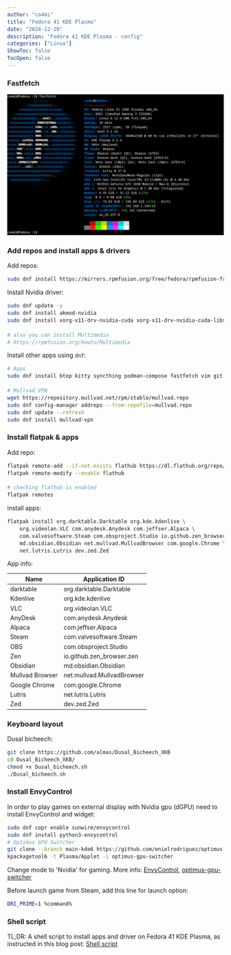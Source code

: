 ```yaml
---
author: "ca4mi"
title: "Fedora 41 KDE Plasma"
date: "2024-12-20"
description: "Fedora 41 KDE Plasma - config"
categories: ["Linux"]
ShowToc: false
TocOpen: false
---
```


### Fastfetch
![Fedora 41 KDE Plasma - fastfetch](images/fedora_41_kde_plasma_fastfetch.png)

### Add repos and install apps & drivers
Add repos:
```bash
sudo dnf install https://mirrors.rpmfusion.org/free/fedora/rpmfusion-free-release-$(rpm -E %fedora).noarch.rpm https://mirrors.rpmfusion.org/nonfree/fedora/rpmfusion-nonfree-release-$(rpm -E %fedora).noarch.rpm
```

Install Nvidia driver:
```bash
sudo dnf update -y
sudo dnf install akmod-nvidia
sudo dnf install xorg-x11-drv-nvidia-cuda xorg-x11-drv-nvidia-cuda-libs

# also you can install Multimedia
# https://rpmfusion.org/Howto/Multimedia
```

Install other apps using `dnf`:
```bash
# Apps
sudo dnf install btop kitty syncthing podman-compose fastfetch vim git git-crypt

# Mullvad VPN
wget https://repository.mullvad.net/rpm/stable/mullvad.repo
sudo dnf config-manager addrepo --from-repofile=mullvad.repo
sudo dnf update --refresh
sudo dnf install mullvad-vpn
```

### Install flatpak & apps
Add repo:
```bash
flatpak remote-add --if-not-exists flathub https://dl.flathub.org/repo/flathub.flatpakrepo
flatpak remote-modify --enable flathub

# checking flathub is enabled
flatpak remotes
```

install apps:
```bash
flatpak install org.darktable.Darktable org.kde.kdenlive \
    org.videolan.VLC com.anydesk.Anydesk com.jeffser.Alpaca \
    com.valvesoftware.Steam com.obsproject.Studio io.github.zen_browser.zen \
    md.obsidian.Obsidian net.mullvad.MullvadBrowser com.google.Chrome \
    net.lutris.Lutris dev.zed.Zed
```

App info:

| Name                           | Application ID                   |
| ------------------------------ | -------------------------------- |
| darktable                      | org.darktable.Darktable          |
| Kdenlive                       | org.kde.kdenlive                 |
| VLC                            | org.videolan.VLC                 |
| AnyDesk                        | com.anydesk.Anydesk              |
| Alpaca                         | com.jeffser.Alpaca               |
| Steam                          | com.valvesoftware.Steam          |
| OBS                            | com.obsproject.Studio            |
| Zen                            | io.github.zen_browser.zen        |
| Obsidian                       | md.obsidian.Obsidian             |
| Mullvad Browser                | net.mullvad.MullvadBrowser       |
| Google Chrome                  | com.google.Chrome                |
| Lutris                         | net.lutris.Lutris                |
| Zed                            | dev.zed.Zed                      |

### Keyboard layout
Dusal bicheech:
```bash
git clone https://github.com/almas/Dusal_Bicheech_XKB
cd Dusal_Bicheech_XKB/
chmod +x Dusal_bicheech.sh
./Dusal_bicheech.sh
```

### Install EnvyControl
In order to play games on external display with Nvidia gpu (dGPU) need to install EnvyControl and widget:
```sh
sudo dnf copr enable sunwire/envycontrol
sudo dnf install python3-envycontrol
# Optimus GPU Switcher
git clone --branch main-kde6 https://github.com/enielrodriguez/optimus-gpu-switcher.git
kpackagetool6 -t Plasma/Applet -i optimus-gpu-switcher
```
Change mode to 'Nvidia' for gaming. More info: [EnvyControl](https://github.com/bayasdev/envycontrol?tab=readme-ov-file#some-examples), [optimus-gpu-switcher](https://github.com/bayasdev/envycontrol?tab=readme-ov-file)

Before launch game from Steam, add this line for launch option:
```sh
DRI_PRIME=1 %command%
```

### Shell script
TL;DR: A shell script to install apps and driver on Fedora 41 KDE Plasma, as instructed in this blog post:
[Shell script](./fedora_41_kde_basics.sh)
